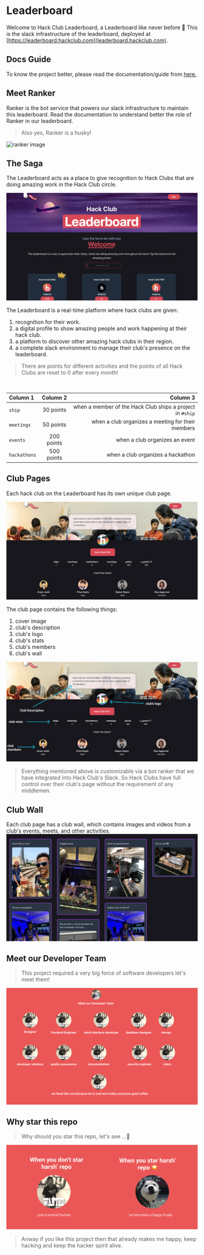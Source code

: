 # Leaderboard 
Welcome to Hack Club Leaderboard, a Leaderboard like never before 🚀
This is the slack infrastructure of the leaderboard, deployed at [https://leaderboard.hackclub.com](leaderboard.hackclub.com).
## Docs Guide
To know the project better, please read the documentation/guide from [here.](https://app.gitbook.com/@bajpaiharsh244/s/apac-leaderboard)

## Meet Ranker

Ranker is the bot service that powers our slack infrastructure to maintain this leaderboard. Read the documentation to understand better the role of Ranker in our leaderboard.
> Also yes, Ranker is a husky!

![ranker image](https://cloud-7hgy6zfze-hack-club-bot.vercel.app/0image.png)

## The Saga
The Leaderboard acts as a place to give recognition to Hack Clubs that are doing amazing work in the Hack Club circle.

![leaderboard image](https://raw.githubusercontent.com/bajpai244/indiablogfilehosting/main/files/Screenshot%202021-08-20%20at%203.31.43%20PM.png)

The Leaderboard is a real-time platform where hack clubs are given:
1. recognition for their work.
2. a digital profile to show amazing people and work happening at their hack club.
3. a platform to discover other amazing hack clubs in their region.
4. a complete slack environment to manage their club's presence on the leaderboard.

> There are points for different activities and the points of all Hack Clubs are reset to 0 after every month!

<br/>

| Column 1       | Column 2     | Column 3     |
| :------------- | :----------: | -----------: |
|  `ship` | 30 points  | when a member of the Hack Club ships a project in `#ship`    |
| `meetings`   | 50 points | when a club organizes a meeting for their members |
| `events`  | 200 points |when a club organizes an event|
| `hackathons` | 500 points |when a club organizes a hackathon|

## Club Pages
Each hack club on the Leaderboard has its own unique club page.

![image](https://raw.githubusercontent.com/bajpai244/indiablogfilehosting/main/files/ss1.png)

The club page contains the following things:
1. cover image
2. club's description
3. club's logo
4. club's stats
5. club's members 
6. club's wall

![image](https://raw.githubusercontent.com/bajpai244/indiablogfilehosting/main/files/details.png) 

> Everything mentioned above is customizable via a bot ranker that we have integrated into Hack Club's Slack. 
> So Hack Clubs have full control over their club's page without the requirement of any middlemen.

## Club Wall

Each club page has a club wall, which contains images and videos from a club's events, meets, and other activities.
![image](https://raw.githubusercontent.com/bajpai244/indiablogfilehosting/main/files/wall.png)

## Meet our Developer Team

> This project required a very big force of software developers let's meet them!

![image](https://raw.githubusercontent.com/bajpai244/indiablogfilehosting/main/files/dev_army.png)

## Why star this repo
> Why should you star this repo, let's see ...👀

![image](https://raw.githubusercontent.com/bajpai244/indiablogfilehosting/main/files/start_repo.png)

> Anway if you like this project then that already makes me happy, keep hacking and keep the hacker spirit alive.
